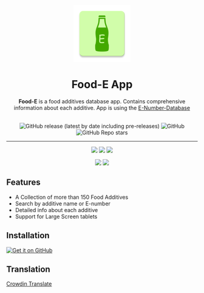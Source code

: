 <div align="center">
  <img width="150" src="/logo.png" alt="App icon">
  <h1 align="center">Food-E App</h1>
  <b>Food-E</b> is a food additives database app.
  Contains comprehensive information about each additive.
  App is using the <a href="https://github.com/SuhasDissa/E-Number-Database">E-Number-Database</a><br><br>
</div>

<div align="center">

![GitHub release (latest by date including pre-releases)](https://img.shields.io/github/v/release/SuhasDissa/Food-E-App?include_prereleases)
![GitHub](https://img.shields.io/github/license/Suhasdissa/Food-E-App)
![GitHub Repo stars](https://img.shields.io/github/stars/Suhasdissa/Food-E-App)

</div>

---

<p align="center">
  <img src="https://github.com/SuhasDissa/Food-E-App/assets/64766434/22a304e3-0f0b-41a6-855f-7fd81bb8c7a9" width="30%" />
  <img src="https://github.com/SuhasDissa/Food-E-App/assets/64766434/4fb28dfb-25d5-4e81-b144-b89ebab1f31b" width="30%" />
  <img src="https://github.com/SuhasDissa/Food-E-App/assets/64766434/e96e93d2-020a-4d9d-b26f-9ca9ba9cb3bf" width="30%" />
</p>
<p align="center">
  <img src="https://github.com/SuhasDissa/Food-E-App/assets/64766434/382e6e84-2d02-4e3f-8a88-12745977766d" width="45%" />
  <img src="https://github.com/SuhasDissa/Food-E-App/assets/64766434/d8d5a905-f4c1-4c0f-b584-e6bc145bb9d5" width="45%" />
</p>

## Features
- A Collection of more than 150 Food Additives
- Search by additive name or E-number
- Detailed info about each additive
- Support for Large Screen tablets

## Installation

[<img src="https://github.com/machiav3lli/oandbackupx/blob/034b226cea5c1b30eb4f6a6f313e4dadcbb0ece4/badge_github.png"
    alt="Get it on GitHub"
    height="80">](https://github.com/SuhasDissa/Food-E-App/releases/latest)

## Translation
[Crowdin Translate](https://crowdin.com/project/food-e-app)
